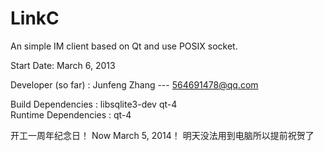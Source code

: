 
LinkC
=====
An simple IM client based on Qt and use POSIX socket.

Start Date: March 6, 2013

Developer (so far)    : Junfeng Zhang  --- <564691478@qq.com>        

Build Dependencies    : libsqlite3-dev qt-4      
Runtime Dependencies  : qt-4

开工一周年纪念日！ Now March 5, 2014！
明天没法用到电脑所以提前祝贺了
